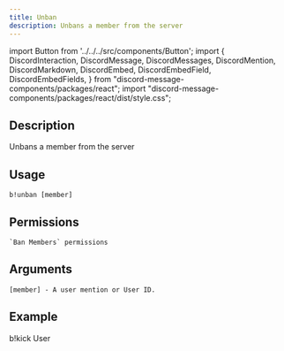```yaml
---
title: Unban
description: Unbans a member from the server
---
```


import Button from '../../../src/components/Button';
import {
  DiscordInteraction,
  DiscordMessage,
  DiscordMessages,
  DiscordMention,
  DiscordMarkdown,
  DiscordEmbed,
  DiscordEmbedField,
  DiscordEmbedFields,
} from "discord-message-components/packages/react";
import "discord-message-components/packages/react/dist/style.css";


## Description
Unbans a member from the server

## Usage
```
b!unban [member]
```

## Permissions
```
`Ban Members` permissions
```

## Arguments
```
[member] - A user mention or User ID.
```

## Example
<DiscordMessages>
  <DiscordMessage author="User" avatar="blue">
    b!kick <DiscordMention type="user">User</DiscordMention>
  </DiscordMessage>
  <DiscordMessage author="BobCat" avatar="blue">
    <DiscordEmbed
        slot="embeds"
        color="#5865f2"
        authorImage="blue"
        authorName="User has been Unbanned"
    >
      <DiscordEmbedDescription slot="description">
      </DiscordEmbedDescription>
    </DiscordEmbed>
  </DiscordMessage>
</DiscordMessages>
